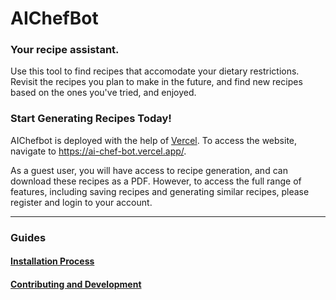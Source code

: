 # AIChefBot

### Your recipe assistant.

Use this tool to find recipes that accomodate your dietary restrictions. Revisit the recipes you plan to make in the future, and find new recipes based on the ones you've tried, and enjoyed.

### Start Generating Recipes Today!

AIChefbot is deployed with the help of [Vercel](https://vercel.com/).
To access the website, navigate to https://ai-chef-bot.vercel.app/.

As a guest user, you will have access to recipe generation, and can download these recipes as a PDF.
However, to access the full range of features, including saving recipes and generating similar recipes, please register and login to your account.
<hr>

### Guides

#### [Installation Process](./Installation.md)


#### [Contributing and Development](./Contributing.md)
